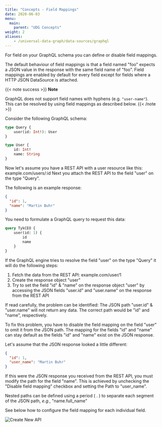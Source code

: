 ```yaml
---
title: "Concepts - Field Mappings"
date: 2020-06-03
menu:
  main:
    parent: "UDG Concepts"
weight: 2
aliases:
    - /universal-data-graph/data-sources/graphql
---
```


For field on your GraphQL schema you can define or disable field mappings.

The default behaviour of field mappings is that a field named "foo" expects a JSON value in the response with the same field name of "foo".
Field mappings are enabled by default for every field except for fields where a HTTP JSON DataSource is attached.

{{< note success >}}
**Note**  

GraphQL does not support field names with hyphens (e.g. `"user-name"`). This can be resolved by using field mappings as described below. 
{{< /note >}}

Consider the following GraphQL schema:

```graphql
type Query {
    user(id: Int!): User
}

type User {
    id: Int!
    name: String
}
```

Now let's assume you have a REST API with a user resource like this: example.com/users/:id
Next you attach the REST API to the field "user" on the type "Query".

The following is an example response:

```json
{
  "id": 1,
  "name": "Martin Buhr"
}
```

You need to formulate a GraphQL query to request this data:

```graphql
query TykCEO {
    user(id: 1) {
        id
        name
    }
}
```

If the GraphQL engine tries to resolve the field "user" on the type "Query" it will do the following steps:
1. Fetch the data from the REST API: example.com/user/1
2. Create the response object "user"
3. Try to set the field "id" & "name" on the response object "user" by accessing the JSON fields "user.id" and "user.name" on the response from the REST API

If read carefully, the problem can be identified:
The JSON path "user.id" & "user.name" will not return any data.
The correct path would be "id" and "name", respectively.

To fix this problem, you have to disable the field mapping on the field "user" to omit it from the JSON path.
The mapping for the fields "id" and "name" can stay default as the fields "id" and "name" exist on the JSON response.

Let's assume that the JSON response looked a little different:

````json
{
  "id": 1,
  "user_name": "Martin Buhr"
}
````

If this were the JSON response you received from the REST API, you must modify the path for the field "name".
This is achieved by unchecking the "Disable field mapping" checkbox and setting the Path to "user_name".

Nested paths can be defined using a period ( . ) to separate each segment of the JSON path, *e.g.*, "name.full_name" 

See below how to configure the field mapping for each individual field.  

![Create New API](/img/dashboard/udg/concepts/field_mappings.png)
